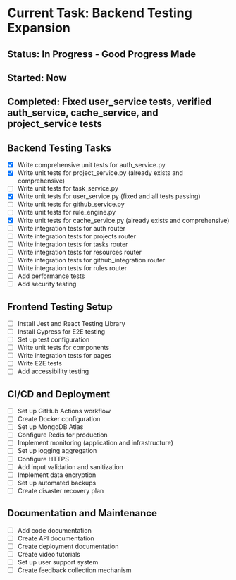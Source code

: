# Current Task: Backend Testing Expansion
## Status: In Progress - Good Progress Made
## Started: Now
## Completed: Fixed user_service tests, verified auth_service, cache_service, and project_service tests

## Backend Testing Tasks
- [x] Write comprehensive unit tests for auth_service.py
- [x] Write unit tests for project_service.py (already exists and comprehensive)
- [ ] Write unit tests for task_service.py
- [x] Write unit tests for user_service.py (fixed and all tests passing)
- [ ] Write unit tests for github_service.py
- [ ] Write unit tests for rule_engine.py
- [x] Write unit tests for cache_service.py (already exists and comprehensive)
- [ ] Write integration tests for auth router
- [ ] Write integration tests for projects router
- [ ] Write integration tests for tasks router
- [ ] Write integration tests for resources router
- [ ] Write integration tests for github_integration router
- [ ] Write integration tests for rules router
- [ ] Add performance tests
- [ ] Add security testing

## Frontend Testing Setup
- [ ] Install Jest and React Testing Library
- [ ] Install Cypress for E2E testing
- [ ] Set up test configuration
- [ ] Write unit tests for components
- [ ] Write integration tests for pages
- [ ] Write E2E tests
- [ ] Add accessibility testing

## CI/CD and Deployment
- [ ] Set up GitHub Actions workflow
- [ ] Create Docker configuration
- [ ] Set up MongoDB Atlas
- [ ] Configure Redis for production
- [ ] Implement monitoring (application and infrastructure)
- [ ] Set up logging aggregation
- [ ] Configure HTTPS
- [ ] Add input validation and sanitization
- [ ] Implement data encryption
- [ ] Set up automated backups
- [ ] Create disaster recovery plan

## Documentation and Maintenance
- [ ] Add code documentation
- [ ] Create API documentation
- [ ] Create deployment documentation
- [ ] Create video tutorials
- [ ] Set up user support system
- [ ] Create feedback collection mechanism
